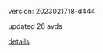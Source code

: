 version: 2023021718-d444

updated 26 avds

[details](https://github.com/0x74f917491bfa7ebfa379/ali_avd_db/blob/master/change_log/2023/02/17/18/d444.txt)